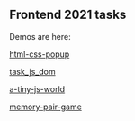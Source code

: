 ## Frontend 2021 tasks

Demos are here:

[html-css-popup](https://andrewklmn.github.io/frontend-2021-homeworks/submissions/andrewklmn/html-css-popup/)

[task_js_dom](https://andrewklmn.github.io/frontend-2021-homeworks/submissions/andrewklmn/task_js_dom/)

[a-tiny-js-world](https://andrewklmn.github.io/a-tiny-JS-world/)

[memory-pair-game](https://andrewklmn.github.io/memory-pair-game/)


